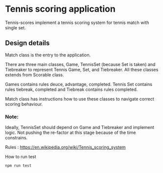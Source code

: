 # Tennis scoring application

Tennis-scores implement a tennis scoring system for tennis match with single set.

## Design details

Match class is the entry to the application.

There are three main classes, Game, TennisSet (because Set is taken) and Tiebreaker to represent Tennis Game, Set, and Tiebreaker. All these classes extends from Scorable class.

Games contains rules deuce, advantage, completed. Tennis Set contains rules tiebreak, completed and Tiebreak contains rules completed.

Match class has instructions how to use these classes to navigate correct scoring behaviour.

### Note:

Ideally, TennisSet should depend on Game and Tiebreaker and implement logic. Not pushing the re-factor at this stage because of the time constrains.

Rules : https://en.wikipedia.org/wiki/Tennis_scoring_system

How to run test

```
npm run test
```
